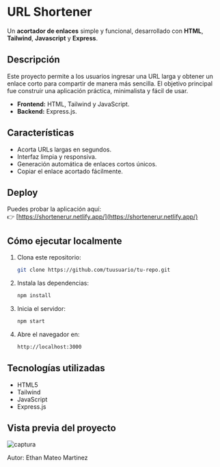 # URL Shortener

Un **acortador de enlaces** simple y funcional, desarrollado con **HTML**, **Tailwind**, **Javascript** y **Express**.

## Descripción

Este proyecto permite a los usuarios ingresar una URL larga y obtener un enlace corto para compartir de manera más sencilla. El objetivo principal fue construir una aplicación práctica, minimalista y fácil de usar.

- **Frontend:** HTML, Tailwind y JavaScript.
- **Backend:** Express.js.

## Características

- Acorta URLs largas en segundos.
- Interfaz limpia y responsiva.
- Generación automática de enlaces cortos únicos.
- Copiar el enlace acortado fácilmente.

## Deploy

Puedes probar la aplicación aquí:  
👉 [https://shortenerur.netlify.app/](https://shortenerur.netlify.app/)

## Cómo ejecutar localmente

1. Clona este repositorio:
   ```bash
   git clone https://github.com/tuusuario/tu-repo.git

2. Instala las dependencias:
   ```bash
   npm install

3. Inicia el servidor:
    ```bash
    npm start

3. Abre el navegador en:
    ```bash
    http://localhost:3000

## Tecnologías utilizadas
- HTML5
- Tailwind
- JavaScript
- Express.js

## Vista previa del proyecto
![captura](https://github.com/user-attachments/assets/3d160a85-f95b-433f-befc-3bfa7aa33d53)

Autor: Ethan Mateo Martinez